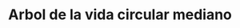 ---
title: Arbol de la vida circular mediano
date: 
draft: false

# descripcion
description : Arbol de la vida circular mediano

materials: Plata 925

color: Plateado

dimensions: 2,2cm

code: 02-14-0225

type: "Dijes"

categories: []

price: $5.320,00

price_eftvo: $4.520,00

# Images
# first image will be shown in the product page
images:
  # - image: "images/path_to_image"
  # La ubicacion de las imagenes es imagenes/Dijes/Dijes.Plata/02-14-0225-arbol-de-la-vida-circular-mediano
  - image: "./images/dijes/plata/02-14-0225-arbol-de-la-vida-circular-mediano.JPG"
---